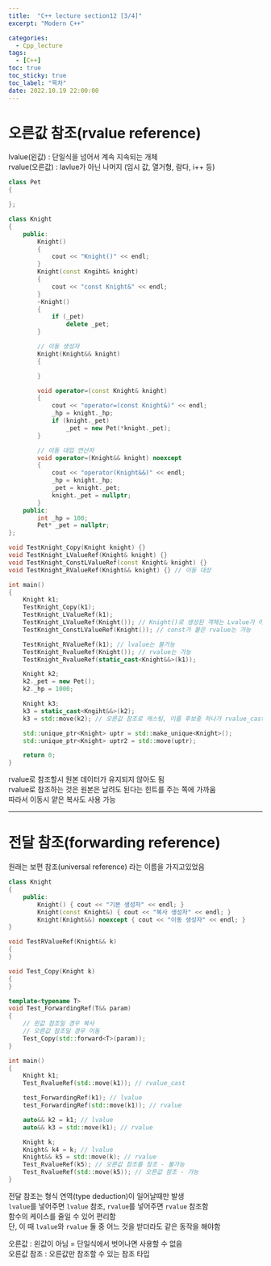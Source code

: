 ```yaml
---
title:  "C++ lecture section12 [3/4]"
excerpt: "Modern C++"

categories:
  - Cpp_lecture
tags:
  - [C++]
toc: true
toc_sticky: true
toc_label: "목차"
date: 2022.10.19 22:00:00
---
```


# 오른값 참조(rvalue reference)

lvalue(왼값) : 단일식을 넘어서 계속 지속되는 개체    
rvalue(오른값) : lavlue가 아닌 나머지 (임시 값, 열거형, 람다, i++ 등)    

```cpp
class Pet
{

};

class Knight
{
	public:
		Knight()
		{
			cout << "Knight()" << endl;
		}
		Knight(const Kngiht& knight)
		{
			cout << "const Knight&" << endl;
		}
		~Knight()
		{
			if (_pet)
				delete _pet;
		}

		// 이동 생성자
		Knight(Knight&& knight)
		{

		}

		void operator=(const Knight& knight)
		{
			cout << "operator=(const Knight&)" << endl;
			_hp = knight._hp;
			if (knight._pet)
				_pet = new Pet(*knight._pet);
		}

		// 이동 대입 연산자
		void operator=(Knight&& knight) noexcept
		{
			cout << "operator(Knight&&)" << endl;
			_hp = knight._hp;
			_pet = knight._pet;
			knight._pet = nullptr;
		}
	public:
		int _hp = 100;
		Pet* _pet = nullptr;
};

void TestKnight_Copy(Knight knight) {}
void TestKnight_LValueRef(Knight& knight) {} 
void TestKnight_ConstLValueRef(const Knight& knight) {}
void TestKnight_RValueRef(Knight&& knight) {} // 이동 대상

int main()
{
	Knight k1;
	TestKnight_Copy(k1);
	TestKnight_LValueRef(k1);
	TestKnight_LValueRef(Knight()); // Knight()로 생성된 객체는 Lvalue가 아니므로 불가능
	TestKnight_ConstLValueRef(Knight()); // const가 붙은 rvalue는 가능

	TestKnight_RValueRef(k1); // lvalue는 불가능
	TestKnight_RvalueRef(Knight()); // rvalue는 가능
	TestKnight_RvalueRef(static_cast<Knight&&>(k1)); 

	Knight k2;
	k2._pet = new Pet();
	k2._hp = 1000;

	Knight k3;
	k3 = static_cast<Kngiht&&>(k2);
	k3 = std::move(k2); // 오른값 참조로 캐스팅, 이름 후보중 하나가 rvalue_cast

	std::unique_ptr<Knight> uptr = std::make_unique<Knight>();
	std::unique_ptr<Knight> uptr2 = std::move(uptr);

	return 0;
}
```

rvalue로 참조할시 원본 데이터가 유지되지 않아도 됨    
rvalue로 참조하는 것은 원본은 날려도 된다는 힌트를 주는 쪽에 가까움    
따라서 이동시 얕은 복사도 사용 가능    

***

# 전달 참조(forwarding reference)

원래는 보편 참조(universal reference) 라는 이름을 가지고있었음    

```cpp
class Knight
{
	public:
		Knight() { cout << "기본 생성자" << endl; }
		Knight(const Knight&) { cout << "복사 생성자" << endl; }
		Knight(Knight&&) noexcept { cout << "이동 생성자" << endl; }
}

void TestRValueRef(Knight&& k)
{
}

void Test_Copy(Knight k)
{
}

template<typename T>
void Test_ForwardingRef(T&& param)
{
	// 왼값 참조일 경우 복사
	// 오른값 참조일 경우 이동
	Test_Copy(std::forward<T>(param));
}

int main()
{
	Knight k1;
	Test_RvalueRef(std::move(k1)); // rvalue_cast

	test_ForwardingRef(k1); // lvalue
	test_ForwardingRef(std::move(k1)); // rvalue

	auto&& k2 = k1; // lvalue
	auto&& k3 = std::move(k1); // rvalue

	Knight k;
	Knight& k4 = k; // lvalue
	Knight&& k5 = std::move(k); // rvalue
	Test_RvalueRef(k5); // 오른값 참조를 참조 - 불가능
	Test_RvalueRef(std::move(k5)); // 오른값 참조 - 가능
}
```

전달 참조는 형식 연역(type deduction)이 일어날때만 발생    
`lvalue`를 넣어주면 `lvalue` 참조, `rvalue`를 넣어주면 `rvalue` 참조함    
함수의 케이스를 줄일 수 있어 편리함    
단, 이 때 `lvalue`와 `rvalue` 둘 중 어느 것을 받더라도 같은 동작을 해야함    

오른값 : 왼값이 아님 = 단일식에서 벗어나면 사용할 수 없음    
오른값 참조 : 오른값만 참조할 수 있는 참조 타입    
